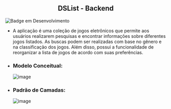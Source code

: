 <h2 align="center">DSList - Backend</h2>

![Badge em Desenvolvimento](http://img.shields.io/static/v1?label=STATUS&message=EM%20DESENVOLVIMENTO&color=GREEN&style=for-the-badge)
  
  - A aplicação é uma coleção de jogos eletrônicos que permite aos usuários realizarem pesquisas e encontrar informações sobre diferentes jogos listados. As buscas podem ser realizadas com base no gênero e na classificação dos jogos. Além disso, possui a funcionalidade de reorganizar a lista de jogos de acordo com suas preferências.

  - ### Modelo Conceitual:

    ![image](https://github.com/marcosrebelo97/dslist-backend/assets/37541973/2dee92be-9be2-4b40-ad60-dddd1bfe3c01)

  - ### Padrão de Camadas:

    ![image](https://github.com/marcosrebelo97/dslist-backend/assets/37541973/532c5180-f13d-4ef0-8003-7e14639e6f0d)



